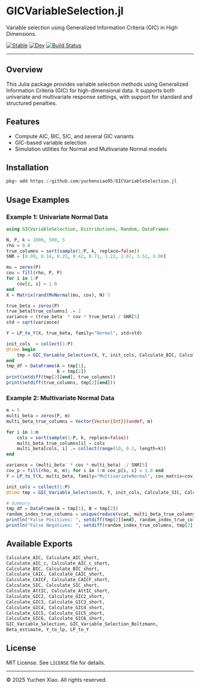# GICVariableSelection.jl

Variable selection using Generalized Information Criteria (GIC) in High Dimensions.

[![Stable](https://img.shields.io/badge/docs-stable-blue.svg)](https://your_docs_url)
[![Dev](https://img.shields.io/badge/docs-dev-blue.svg)](https://your_docs_url)
[![Build Status](https://github.com/yuchenxiao95/GICVariableSelection.jl/actions/workflows/CI.yml/badge.svg)](https://github.com/yuchenxiao95/GICVariableSelection.jl/actions)

---

## Overview

This Julia package provides variable selection methods using Generalized Information Criteria (GIC) for high-dimensional data. It supports both univariate and multivariate response settings, with support for standard and structured penalties.

## Features
- Compute AIC, BIC, SIC, and several GIC variants
- GIC-based variable selection
- Simulation utilities for Normal and Multivariate Normal models

## Installation
```julia
pkg> add https://github.com/yuchenxiao95/GICVariableSelection.jl
```

## Usage Examples

### Example 1: Univariate Normal Data
```julia
using GICVariableSelection, Distributions, Random, DataFrames

N, P, k = 1000, 500, 5
rho = 0.0
true_columns = sort(sample(1:P, k, replace=false))
SNR = [0.09, 0.14, 0.25, 0.42, 0.71, 1.22, 2.07, 3.52, 6.00]

mu = zeros(P)
cov = fill(rho, P, P)
for i in 1:P
    cov[i, i] = 1.0
end
X = Matrix(rand(MvNormal(mu, cov), N)')

true_beta = zeros(P)
true_beta[true_columns] .= 2
variance = (true_beta' * cov * true_beta) / SNR[5]
std = sqrt(variance)

Y = LP_to_Y(X, true_beta, family="Normal", std=std)

init_cols  = collect(1:P)
@time begin 
    tmp = GIC_Variable_Selection(X, Y, init_cols, Calculate_BIC, Calculate_BIC_short, Nsim =5)
end
tmp_df = DataFrame(A = tmp[1], 
                   B = tmp[2])
print(setdiff(tmp[2][end], true_columns))
print(setdiff(true_columns, tmp[2][end]))
```

### Example 2: Multivariate Normal Data
```julia
m = 5
multi_beta = zeros(P, m)
multi_beta_true_columns = Vector{Vector{Int}}(undef, m)

for i in 1:m
    cols = sort(sample(1:P, k, replace=false))
    multi_beta_true_columns[i] = cols
    multi_beta[cols, i] .= collect(range(10, 0.1, length=k))
end

variance = (multi_beta' * cov * multi_beta) ./ SNR[5]
cov_p = fill(rho, m, m); for i in 1:m cov_p[i, i] = 1.0 end
Y = LP_to_Y(X, multi_beta, family="MultivariateNormal", cov_matrix=cov_p)

init_cols = collect(1:P)
@time tmp = GIC_Variable_Selection(X, Y, init_cols, Calculate_SIC, Calculate_SIC_short, Nsim=5)

# Summary
tmp_df = DataFrame(A = tmp[1], B = tmp[2])
random_index_true_columns = unique(reduce(vcat, multi_beta_true_columns))
println("False Positives: ", setdiff(tmp[2][end], random_index_true_columns))
println("False Negatives: ", setdiff(random_index_true_columns, tmp[2][end]))


```

## Available Exports
```julia
Calculate_AIC, Calculate_AIC_short,
Calculate_AIC_c, Calculate_AIC_c_short,
Calculate_BIC, Calculate_BIC_short,
Calculate_CAIC, Calculate_CAIC_short,
Calculate_CAICF, Calculate_CAICF_short,
Calculate_SIC, Calculate_SIC_short,
Calculate_AttIC, Calculate_AttIC_short,
Calculate_GIC2, Calculate_GIC2_short,
Calculate_GIC3, Calculate_GIC3_short,
Calculate_GIC4, Calculate_GIC4_short,
Calculate_GIC5, Calculate_GIC5_short,
Calculate_GIC6, Calculate_GIC6_short,
GIC_Variable_Selection, GIC_Variable_Selection_Boltzmann,
Beta_estimate, Y_to_lp, LP_to_Y
```

## License
MIT License. See `LICENSE` file for details.

---

© 2025 Yuchen Xiao. All rights reserved.
